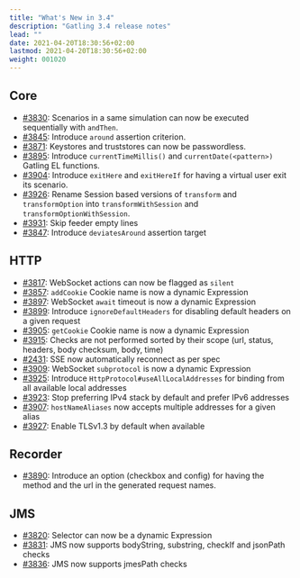 ```yaml
---
title: "What's New in 3.4"
description: "Gatling 3.4 release notes"
lead: ""
date: 2021-04-20T18:30:56+02:00
lastmod: 2021-04-20T18:30:56+02:00
weight: 001020
---
```


## Core

* [#3830](https://github.com/gatling/gatling/issues/3830): Scenarios in a same simulation can now be executed sequentially with `andThen`.
* [#3845](https://github.com/gatling/gatling/issues/3845): Introduce `around` assertion criterion.
* [#3871](https://github.com/gatling/gatling/issues/3871): Keystores and truststores can now be passwordless.
* [#3895](https://github.com/gatling/gatling/issues/3895): Introduce `currentTimeMillis()` and `currentDate(<pattern>)` Gatling EL functions.
* [#3904](https://github.com/gatling/gatling/issues/3904): Introduce `exitHere` and `exitHereIf` for having a virtual user exit its scenario.
* [#3926](https://github.com/gatling/gatling/issues/3926): Rename Session based versions of `transform` and `transformOption` into `transformWithSession` and `transformOptionWithSession`.
* [#3931](https://github.com/gatling/gatling/issues/3931): Skip feeder empty lines
* [#3847](https://github.com/gatling/gatling/issues/3847): Introduce `deviatesAround` assertion target

## HTTP

* [#3817](https://github.com/gatling/gatling/issues/3817): WebSocket actions can now be flagged as `silent`
* [#3857](https://github.com/gatling/gatling/issues/3857): `addCookie` Cookie name is now a dynamic Expression
* [#3897](https://github.com/gatling/gatling/issues/3897): WebSocket `await` timeout is now a dynamic Expression
* [#3899](https://github.com/gatling/gatling/issues/3899): Introduce `ignoreDefaultHeaders` for disabling default headers on a given request
* [#3905](https://github.com/gatling/gatling/issues/3905): `getCookie` Cookie name is now a dynamic Expression
* [#3915](https://github.com/gatling/gatling/issues/3915): Checks are not performed sorted by their scope (url, status, headers, body checksum, body, time)
* [#2431](https://github.com/gatling/gatling/issues/2431): SSE now automatically reconnect as per spec
* [#3909](https://github.com/gatling/gatling/issues/3909): WebSocket `subprotocol` is now a dynamic Expression
* [#3925](https://github.com/gatling/gatling/issues/3925): Introduce `HttpProtocol#useAllLocalAddresses` for binding from all available local addresses
* [#3923](https://github.com/gatling/gatling/issues/3923): Stop preferring IPv4 stack by default and prefer IPv6 addresses
* [#3907](https://github.com/gatling/gatling/issues/3907): `hostNameAliases` now accepts multiple addresses for a given alias
* [#3927](https://github.com/gatling/gatling/issues/3927): Enable TLSv1.3 by default when available

## Recorder

* [#3890](https://github.com/gatling/gatling/issues/3890): Introduce an option (checkbox and config) for having the method and the url in the generated request names.

## JMS

* [#3820](https://github.com/gatling/gatling/issues/3820): Selector can now be a dynamic Expression
* [#3831](https://github.com/gatling/gatling/issues/3831): JMS now supports bodyString, substring, checkIf and jsonPath checks
* [#3836](https://github.com/gatling/gatling/issues/3836): JMS now supports jmesPath checks
